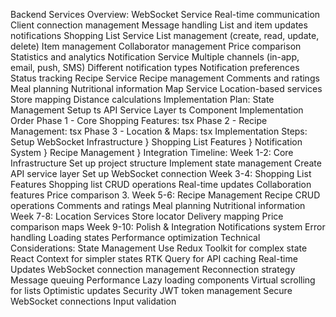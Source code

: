 Backend Services Overview:
WebSocket Service
Real-time communication
Client connection management
Message handling
List and item updates notifications
Shopping List Service
List management (create, read, update, delete)
Item management
Collaborator management
Price comparison
Statistics and analytics
Notification Service
Multiple channels (in-app, email, push, SMS)
Different notification types
Notification preferences
Status tracking
Recipe Service
Recipe management
Comments and ratings
Meal planning
Nutritional information
Map Service
Location-based services
Store mapping
Distance calculations
Implementation Plan:
State Management Setup
ts
API Service Layer
ts
Component Implementation Order
Phase 1 - Core Shopping Features:
tsx
Phase 2 - Recipe Management:
tsx
Phase 3 - Location & Maps:
tsx
Implementation Steps:
Setup WebSocket Infrastructure
}
Shopping List Features
}
Notification System
}
Recipe Management
}
Integration Timeline:
Week 1-2: Core Infrastructure
Set up project structure
Implement state management
Create API service layer
Set up WebSocket connection
Week 3-4: Shopping List Features
Shopping list CRUD operations
Real-time updates
Collaboration features
Price comparison
3. Week 5-6: Recipe Management
Recipe CRUD operations
Comments and ratings
Meal planning
Nutritional information
Week 7-8: Location Services
Store locator
Delivery mapping
Price comparison maps
Week 9-10: Polish & Integration
Notifications system
Error handling
Loading states
Performance optimization
Technical Considerations:
State Management
Use Redux Toolkit for complex state
React Context for simpler states
RTK Query for API caching
Real-time Updates
WebSocket connection management
Reconnection strategy
Message queuing
Performance
Lazy loading components
Virtual scrolling for lists
Optimistic updates
Security
JWT token management
Secure WebSocket connections
Input validation